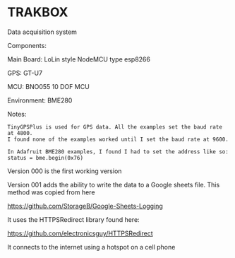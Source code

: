 # TRAKBOX
Data acquisition system 

Components:

  Main Board:
    LoLin style NodeMCU type esp8266
    
  GPS:
    GT-U7
    
  MCU:
    BNO055 10 DOF MCU
    
  Environment:
    BME280
    
    
 Notes:
 
    TinyGPSPlus is used for GPS data. All the examples set the baud rate at 4800.
    I found none of the examples worked until I set the baud rate at 9600.
    
    In Adafruit BME280 examples, I found I had to set the address like so: status = bme.begin(0x76)

Version 000 is the first working version

Version 001 adds the ability to write the data to a Google sheets file. This method was copied from here

https://github.com/StorageB/Google-Sheets-Logging

It uses the HTTPSRedirect library found here:

https://github.com/electronicsguy/HTTPSRedirect

It connects to the internet using a hotspot on a cell phone
